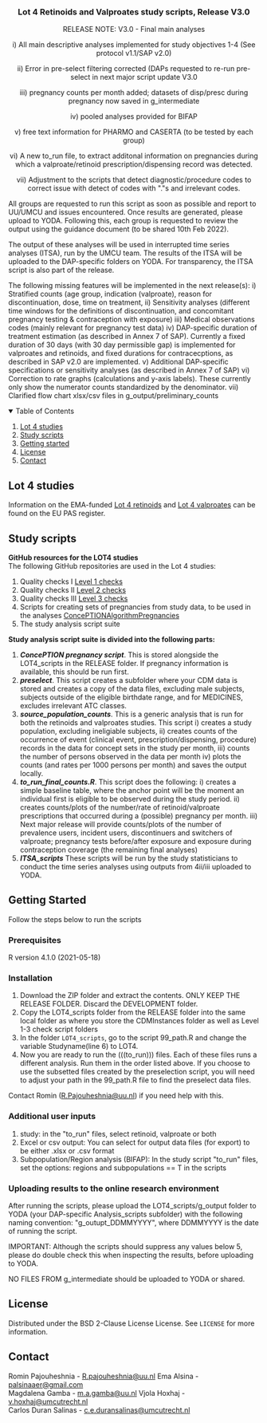  
 <h3 align="center">Lot 4 Retinoids and Valproates study scripts, Release V3.0</h3>
 <p align="center"> RELEASE NOTE: V3.0 - Final main analyses 
 <p align="center"> i) All main descriptive analyses implemented for study objectives 1-4 (See protocol v1.1/SAP v2.0)
 <p align="center"> ii) Error in pre-select filtering corrected (DAPs requested to re-run pre-select in next major script update V3.0
 <p align="center"> iii) pregnancy counts per month added; datasets of disp/presc during pregnancy now saved in g_intermediate
 <p align="center"> iv) pooled analyses provided for BIFAP
 <p align="center"> v) free text information for PHARMO and CASERTA (to be tested by each group)
 <p align="center"> vi) A new to_run file, to extract additonal information on pregnancies during which a valproate/retinoid prescription/dispensing record was detected.
 <p align="center"> vii) Adjustment to the scripts that detect diagnostic/procedure codes to correct issue with detect of codes with "."s and irrelevant codes.

<!-- IMPORTANT NOTES -->
All groups are requested to run this script as soon as possible and report to UU/UMCU and issues encountered. Once results are generated, please upload to YODA.
Following this, each group is requested to review the output using the guidance document (to be shared 10th Feb 2022).

The output of these analyses will be used in interrupted time series analyses (ITSA), run by the UMCU team. The results of the ITSA will be uploaded to the DAP-specific folders on YODA. For transparency, the ITSA script is also part of the release.

The following missing features will be implemented in the next release(s):
i) Stratified counts (age group, indication (valproate), reason for discontinuation, dose, time on treatment, 
ii) Sensitivity analyses (different time windows for the definitions of discontinuation, and concomitant pregnancy testing & contraception with exposure)
iii) Medical observations codes (mainly relevant for pregnancy test data)
iv) DAP-specific duration of treatment estimation (as described in Annex 7 of SAP). Currently a fixed duration of 30 days (with 30 day permissible gap) is implemented for valproates and retinoids, and fixed durations for contracecptions, as described in SAP v2.0 are implemented.
v) Additional DAP-specific specifications or sensitivity analyses (as described in Annex 7 of SAP)
vi) Correction to rate graphs (calculations and y-axis labels). These currently only show the numerator counts standardized by the denominator.
vii) Clarified flow chart xlsx/csv files in g_output/preliminary_counts


<!-- TABLE OF CONTENTS -->
<details open="open">
  <summary>Table of Contents</summary>
  <ol>
    <li><a href="#Lot4">Lot 4 studies</a></li>
    <li><a href="#Scripts">Study scripts</a></li>
    <li><a href="#Getting-started">Getting started</a></li>
    <li><a href="#License">License</a></li>
    <li><a href="#Contact">Contact</a></li>
  </ol>
</details>

<!-- LOT4 -->
## Lot 4 studies

Information on the EMA-funded [Lot 4 retinoids](https://www.encepp.eu/encepp/viewResource.htm?id=31096) and [Lot 4 valproates](https://www.encepp.eu/encepp/viewResource.htm?id=36586) can be found on the EU PAS register.

<!-- SCRIPTS -->
## Study scripts

**GitHub resources for the LOT4 studies**      
The following GitHub repositories are used in the Lot 4 studies:
1.	Quality checks I [Level 1 checks](https://github.com/IMI-ConcePTION/Level-1-checks)
2.	Quality checks II [Level 2 checks](https://github.com/IMI-ConcePTION/Level-3-checks)   
3.	Quality checks III [Level 3 checks](https://github.com/IMI-ConcePTION/Level-4-checks) 
4.	Scripts for creating sets of pregnancies from study data, to be used in the analyses [ConcePTIONAlgorithmPregnancies](https://github.com/ARS-toscana/ConcePTIONAlgorithmPregnancies)
5.	The study analysis script suite

**Study analysis script suite is divided into the following parts:**   

1.	***ConcePTION pregnancy script***. This is stored alongside the LOT4_scripts in the RELEASE folder. If pregnancy information is available, this should be run first.
2.	***preselect***. This script creates a subfolder where your CDM data is stored and creates a copy of the data files, excluding male subjects, subjects outside of the eligible birthdate range, and for MEDICINES, excludes irrelevant ATC classes.
3.	***source_population_counts***. This is a generic analysis that is run for both the retinoids and valproates studies. This script 
i) creates a study population, excluding ineligiable subjects, 
ii) creates counts of the occurrence of event (clinical event, prescription/dispensing, procedure) records in the data for concept sets in the study per month, 
iii) counts the number of persons observed in the data per month
iv) plots the counts (and rates per 1000 persons per month) and saves the output locally. 
4.	***to_run_final_counts.R***.  This script does the following:
i) creates a simple baseline table, where the anchor point will be the moment an individual first is eligible to be observed during the study period. 
ii) creates counts/plots of the number/rate of retinoid/valproate prescriptions that occurred during a (possible) pregnancy per month.
iii) Next major release will provide counts/plots of the number of prevalence users, incident users, discontinuers and switchers of valproate; pregnancy tests before/after exposure and exposure during contraception coverage (the remaining final analyses)
5. 	***ITSA_scripts*** These scripts will be run by the study statisticians to conduct the time series analyses using outputs from 4ii/iii uploaded to YODA.

<!-- GETTING-STARTED -->
## Getting Started

Follow the steps below to run the scripts

### Prerequisites

R version 4.1.0 (2021-05-18)   

### Installation

1. Download the ZIP folder and extract the contents. ONLY KEEP THE RELEASE FOLDER. Discard the DEVELOPMENT folder.  
2. Copy the LOT4_scripts folder from the RELEASE folder into the same local folder as where you store the CDMInstances folder as well as Level 1-3 check script folders  
3. In the folder `LOT4_scripts`, go to the script 99_path.R and change the variable Studyname(line 6) to LOT4.     
4. Now you are ready to run the (((to_run))) files. Each of these files runs a different analysis. Run them in the order listed above. If you choose to use the subsetted files created by the preselection script, you will need to adjust your path in the 99_path.R file to find the preselect data files. 

Contact Romin (R.Pajouheshnia@uu.nl) if you need help with this.

### Additional user inputs

1. study: in the "to_run" files, select retinoid, valproate or both
2. Excel or csv output: You can select for output data files (for export) to be either .xlsx or .csv format
3. Subpopulation/Region analysis (BIFAP): In the study script "to_run" files, set the options: regions and subpopulations == T in the scripts

### Uploading results to the online research environment

After running the scripts, please upload the LOT4_scripts/g_output folder to YODA (your DAP-specific Analysis_scripts subfolder) with the following naming convention: "g_outupt_DDMMYYYY", where DDMMYYYY is the date of running the script.

IMPORTANT: Although the scripts should suppress any values below 5, please do double check this when inspecting the results, before uploading to YODA.

NO FILES FROM g_intermediate should be uploaded to YODA or shared.

<!-- LICENSE -->
## License

Distributed under the BSD 2-Clause License License. See `LICENSE` for more information.

<!-- CONTACT -->
## Contact

Romin Pajouheshnia - R.pajouheshnia@uu.nl
Ema Alsina - palsinaaer@gmail.com  
Magdalena Gamba - m.a.gamba@uu.nl
Vjola Hoxhaj - v.hoxhaj@umcutrecht.nl     
Carlos Duran Salinas - c.e.duransalinas@umcutrecht.nl
